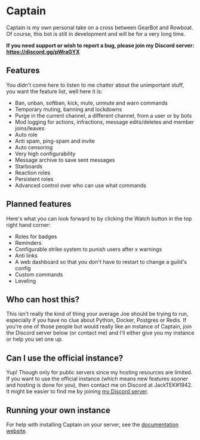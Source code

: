 # Captain

Captain is my own personal take on a cross between GearBot and Rowboat. Of course, this bot is still in development and will be for a very long time.

**If you need support or wish to report a bug, please join my Discord server: https://discord.gg/pWraGYX**

## Features

You didn't come here to listen to me chatter about the unimportant stuff, you want the feature list, well here it is:
- Ban, unban, softban, kick, mute, unmute and warn commands
- Temporary muting, banning and lockdowns
- Purge in the current channel, a different channel, from a user or by bots
- Mod logging for actions, infractions, message edits/deletes and member joins/leaves
- Auto role
- Anti spam, ping-spam and invite
- Auto censoring
- Very high configurability
- Message archive to save sent messages
- Starboards
- Reaction roles
- Persistent roles
- Advanced control over who can use what commands

## Planned features

Here's what you can look forward to by clicking the Watch button in the top right hand corner:
- Roles for badges
- Reminders
- Configurable strike system to punish users after x warnings
- Anti links
- A web dashboard so that you don't have to restart to change a guild's config
- Custom commands
- Leveling

## Who can host this?

This isn't really the kind of thing your average Joe should be trying to run, especially if you have no clue about Python, Docker, Postgres or Redis. If you're one of those people but would really like an instance of Captain, join the Discord server below (or contact me) and I'll either give you my instance or help you set one up.

## Can I use the official instance?

Yup! Though only for public servers since my hosting resources are limited. If you want to use the official instance (which means new features sooner and hosting is done for you), then contact me on Discord at JackTEK#1942. It might be easier to find me by joining [my Discord server](https://discord.gg/uFgNnWx).

## Running your own instance

For help with installing Captain on your server, see the [documentation website](https://docs.captainbot.xyz).